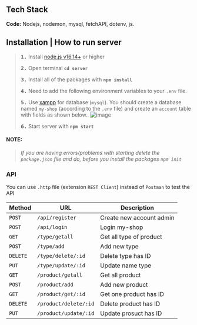 ## Tech Stack

**Code:** Nodejs, nodemon, mysql, fetchAPI, dotenv, js.

## Installation | How to run server

> **<kbd>1.</kbd>** Install [node.js v16.14+](https://nodejs.org/en) or higher
>
> **<kbd>2.</kbd>** Open terminal **`cd server`**
>
> **<kbd>3.</kbd>** Install all of the packages with **`npm install`**
>
> **<kbd>4.</kbd>** Need to add the following environment variables to your `.env` file.
>
> **<kbd>5.</kbd>** Use [xampp](https://www.apachefriends.org/download.html) for database (`mysql`). You should create a database named `my-shop` (according to the `.env` file) and create an `account` table with fields as shown below..
> ![image](https://github.com/hcdman/My-Shop/assets/92797788/a36a2d00-0d3d-4c47-9139-75f7978a00e9)
>
> **<kbd>6.</kbd>** Start server with **`npm start`**

#### **NOTE:**

> _If you are having errors/problems with starting delete the `package.json` file and do, before you install the packages `npm init`_

### API

You can use `.http` file (extension `REST Client`) instead of `Postman` to test the API

| Method   | URL                   | Description              |
| -------- | --------------------- | ------------------------ |
| `POST`   | `/api/register`       | Create new account admin |
| `POST`   | `/api/login`          | Login my-shop            |
| `GET`    | `/type/getall`        | Get all type of product  |
| `POST`   | `/type/add`           | Add new type             |
| `DELETE` | `/type/delete/:id`    | Delete type has ID       |
| `PUT`    | `/type/update/:id`    | Update name type         |
| `GET`    | `/product/getall`     | Get all product          |
| `POST`   | `/product/add`        | Add new product          |
| `GET`    | `/product/get/:id`    | Get one product has ID   |
| `DELETE` | `/product/delete/:id` | Delete product has ID    |
| `PUT`    | `/product/update/:id` | Update prosuct has ID    |
